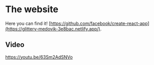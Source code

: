 # The website

Here you can find it! [https://github.com/facebook/create-react-app](https://glittery-medovik-3e8bac.netlify.app/).

## Video

https://youtu.be/63Sm2AdSNVo
